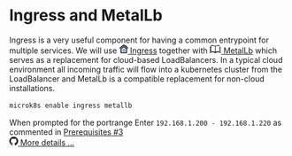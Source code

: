 # Ingress and MetalLb

Ingress is a very useful component for having a common entrypoint for multiple services.
We will use [![](../images/ico/color/homekube_16.png) Ingress](microk8s-addons.md#ingress)
together with [![](../images/ico/book_16.png) MetalLb](https://metallb.universe.tf) 
which serves as a replacement for cloud-based LoadBalancers. In a typical cloud environment all incoming
traffic will flow into a kubernetes cluster from the LoadBalancer and MetalLb is a compatible 
replacement for non-cloud installations.

```bash
microk8s enable ingress metallb
```
When prompted for the portrange Enter `192.168.1.200 - 192.168.1.220`
as commented in [Prerequisites #3](../Readme.md#prerequisites)  
[![](../images/ico/github_16.png) More details ...](https://github.com/metallb/metallb)

